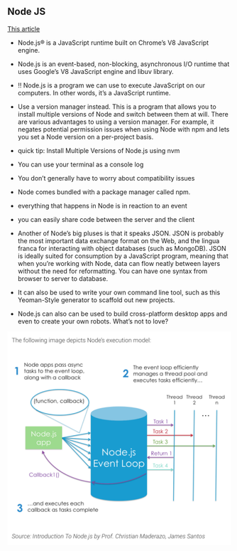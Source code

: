 ## Node JS

[This article](https://www.sitepoint.com/an-introduction-to-node-js/)

+ Node.js® is a JavaScript runtime built on Chrome’s V8 JavaScript engine.

+ Node.js is an event-based, non-blocking, asynchronous I/O runtime that uses Google’s V8 JavaScript engine and libuv library.

+ !! Node.js is a program we can use to execute JavaScript on our computers. In other words, it’s a JavaScript runtime.

+ Use a version manager instead. This is a program that allows you to install multiple versions of Node and switch between them at will. There are various advantages to using a version manager. For example, it negates potential permission issues when using Node with npm and lets you set a Node version on a per-project basis.

+ quick tip: Install Multiple Versions of Node.js using nvm

+ You can use your terminal as a console log

+ You don’t generally have to worry about compatibility issues 

+ Node comes bundled with a package manager called npm.

+ everything that happens in Node is in reaction to an event

+ you can easily share code between the server and the client

+ Another of Node’s big pluses is that it speaks JSON. JSON is probably the most important data exchange format on the Web, and the lingua franca for interacting with object databases (such as MongoDB). JSON is ideally suited for consumption by a JavaScript program, meaning that when you’re working with Node, data can flow neatly between layers without the need for reformatting. You can have one syntax from browser to server to database.

+ It can also be used to write your own command line tool, such as this Yeoman-Style generator to scaffold out new projects.

+ Node.js can also can be used to build cross-platform desktop apps and even to create your own robots. What’s not to love?

![Node Event Loop](./images/node-event-loop.png)